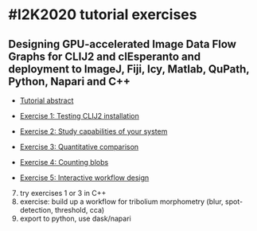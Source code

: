# #I2K2020 tutorial exercises
## Designing GPU-accelerated Image Data Flow Graphs for CLIJ2 and clEsperanto and deployment to ImageJ, Fiji, Icy, Matlab, QuPath, Python, Napari and C++

* [Tutorial abstract](9.pdf)

* [Exercise 1: Testing CLIJ2 installation](https://github.com/haesleinhuepf/i2k2020_tutorial_clij_clesperanto/blob/master/exercise1_benchmarking.md)
* [Exercise 2: Study capabilities of your system](https://github.com/haesleinhuepf/i2k2020_tutorial_clij_clesperanto/blob/master/exercise2_study_clinfo.md)
* [Exercise 3: Quantitative comparison](https://github.com/haesleinhuepf/i2k2020_tutorial_clij_clesperanto/blob/master/exercise3_quantitative_comparison.md)
* [Exercise 4: Counting blobs](https://github.com/haesleinhuepf/i2k2020_tutorial_clij_clesperanto/blob/master/exercise4_counting_blobs.md)

* [Exercise 5: Interactive workflow design]()
7. try exercises 1 or 3 in C++
5. exercise: build up a workflow for tribolium morphometry (blur, spot-detection, threshold, cca)
6. export to python, use dask/napari


